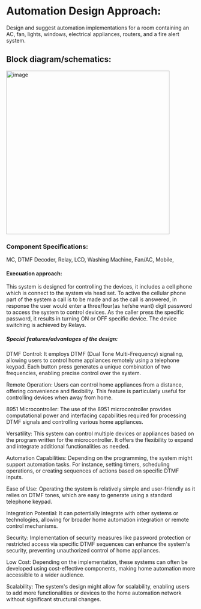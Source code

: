 # Automation Design Approach:
Design and suggest automation implementations for a room containing an AC, fan, lights, windows, electrical
appliances, routers, and a fire alert system.
## Block diagram/schematics:
<img width="435" alt="image" src="https://github.com/208w1a0406/Automation/assets/116477770/71f8c838-82e3-4a27-a478-47a0082a2369">

### Component Specifications:
MC,
DTMF Decoder,
Relay,
LCD,
Washing Machine,
Fan/AC,
Mobile,
#### Execuation approach:
This system is designed for controlling the devices, it includes a cell phone which is connect to the system via head set. To active the cellular phone part of the system a call is to be made and as the call is answered, in response the user would enter a three/four(as he/she want) digit password to access the system to control devices. As the caller press the specific password, it results in turning ON or OFF specific device. The device switching is achieved by Relays.
##### Special features/advantages of the design:
DTMF Control: It employs DTMF (Dual Tone Multi-Frequency) signaling, allowing users to control home appliances remotely using a telephone keypad. Each button press generates a unique combination of two frequencies, enabling precise control over the system.

Remote Operation: Users can control home appliances from a distance, offering convenience and flexibility. This feature is particularly useful for controlling devices when away from home.

8951 Microcontroller: The use of the 8951 microcontroller provides computational power and interfacing capabilities required for processing DTMF signals and controlling various home appliances.

Versatility: This system can control multiple devices or appliances based on the program written for the microcontroller. It offers the flexibility to expand and integrate additional functionalities as needed.

Automation Capabilities: Depending on the programming, the system might support automation tasks. For instance, setting timers, scheduling operations, or creating sequences of actions based on specific DTMF inputs.

Ease of Use: Operating the system is relatively simple and user-friendly as it relies on DTMF tones, which are easy to generate using a standard telephone keypad.

Integration Potential: It can potentially integrate with other systems or technologies, allowing for broader home automation integration or remote control mechanisms.

Security: Implementation of security measures like password protection or restricted access via specific DTMF sequences can enhance the system's security, preventing unauthorized control of home appliances.

Low Cost: Depending on the implementation, these systems can often be developed using cost-effective components, making home automation more accessible to a wider audience.

Scalability: The system's design might allow for scalability, enabling users to add more functionalities or devices to the home automation network without significant structural changes.
